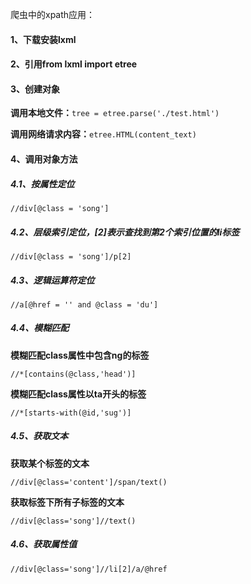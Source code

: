 爬虫中的xpath应用：

#### 1、下载安装lxml



#### 2、引用from lxml import etree



#### 3、创建对象

**调用本地文件：**`tree = etree.parse('./test.html')`

**调用网络请求内容：**`etree.HTML(content_text)`



#### 4、调用对象方法

##### 4.1、按属性定位

`//div[@class = 'song']`



##### 4.2、层级索引定位，[2]表示查找到第2个索引位置的li标签

`//div[@class = 'song']/p[2]`



##### 4.3、逻辑运算符定位

`//a[@href = '' and @class = 'du']`



##### 4.4、模糊匹配

**模糊匹配class属性中包含ng的标签**

`//*[contains(@class,'head')]`



**模糊匹配class属性以ta开头的标签**

`//*[starts-with(@id,'sug')]`



##### 4.5、获取文本

**获取某个标签的文本**

`//div[@class='content']/span/text()`



**获取标签下所有子标签的文本**

`//div[@class='song']//text()`



##### 4.6、获取属性值

`//div[@class='song']//li[2]/a/@href`	